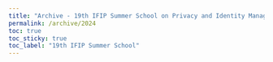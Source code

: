 ```yaml
---
title: "Archive - 19th IFIP Summer School on Privacy and Identity Management 2024"
permalink: /archive/2024
toc: true
toc_sticky: true
toc_label: "19th IFIP Summer School"
---
```


